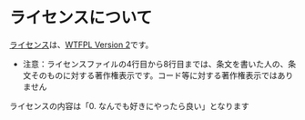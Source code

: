 # ライセンスについて

[ライセンス](LICENSE)は、[WTFPL Version 2](http://www.wtfpl.net/about/)です。

 - 注意：ライセンスファイルの4行目から8行目までは、条文を書いた人の、条文そのものに対する著作権表示です。コード等に対する著作権表示ではありません

ライセンスの内容は「0. なんでも好きにやったら良い」となります
